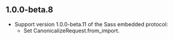 ## 1.0.0-beta.8

* Support version 1.0.0-beta.11 of the Sass embedded protocol:
  * Set CanonicalizeRequest.from_import.
